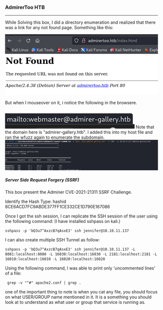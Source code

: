 ### AdmirerToo HTB

---

While Solving this box, I did a directory enumeration and realized that there was a link for any not found page. Something like this:

![](Pasted%20image%2020240722020632.png)

But when I mouseover on it, i notice the following in the browsere.

![](Pasted%20image%2020240722022039.png)
Note that the domain here is "admirer-gallery.htb". I added this into my host file and ran the wfuzz again to enumerate the subdomain.
![](Pasted%20image%2020240722022149.png)

##### Server Side Request Forgery (SSRF)
This box present the Adminer CVE-2021-21311 SSRF Challenge. 

Identify the Hash Type: hashid 8CE6ACD7FC9ABDE377FF1CE332CE1D790E167086

Once I got the ssh session, I can replicate the SSH session of the user using the following command: (I have installed sshpass on kali.)
```
sshpass -p 'bQ3u7^AxzcB7qAsxE3' ssh jennifer@10.10.11.137
```

I can also create multiple SSH Tunnel as follow:
```
sshpass -p 'bQ3u7^AxzcB7qAsxE3' ssh jennifer@10.10.11.137 -L 8081:localhost:8080 -L 16030:localhost:16030 -L 2181:localhost:2181 -L 16010:localhost:16010 -L 16020:localhost:16020
```

Using the following command, I was able to print only 'uncommented lines' of a file:

```
 grep -v "^#" apache2.conf | grep .
```

one of the important thing to note is when you cat any file, you should focus on what USER/GROUP name mentioned in it. It is a something you should look at to understand as what user or group that service is running as.